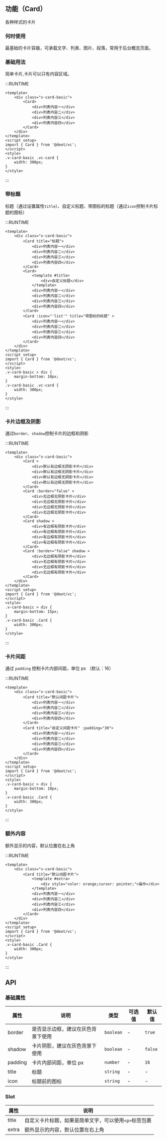 ## 功能（Card）

各种样式的卡片

### 何时使用

最基础的卡片容器，可承载文字、列表、图片、段落，常用于后台概览页面。

### 基础用法

简单卡片,卡片可以只有内容区域。

:::RUNTIME
```vue
<template>
	<div class="v-card-basic">
		<Card>
			<div>列表内容一</div>
			<div>列表内容二</div>
			<div>列表内容三</div>
			<div>列表内容四</div>
		</Card>
	</div>
</template>
<script setup>
import { Card } from '@deot/vc';
</script>
<style>
.v-card-basic .vc-card {
	width: 300px;
}
</style>
```
:::

### 带标题
标题（通过设置属性`title`）、自定义标题、带图标的标题（通过`icon`控制卡片标题的图标）

:::RUNTIME
```vue
<template>
	<div class="v-card-basic">
		<Card title="标题">
			<div>列表内容一</div>
			<div>列表内容二</div>
			<div>列表内容三</div>
			<div>列表内容四</div>
		</Card>
		<Card>
			<template #title>
				<div>自定义标题</div>
			</template>
			<div>列表内容一</div>
			<div>列表内容二</div>
			<div>列表内容三</div>
			<div>列表内容四</div>
		</Card>
		<Card :icon="'list'" title="带图标的标题" >
			<div>列表内容一</div>
			<div>列表内容二</div>
			<div>列表内容三</div>
			<div>列表内容四</div>
		</Card>
	</div>
</template>
<script setup>
import { Card } from '@deot/vc';
</script>
<style>
.v-card-basic > div {
	margin-bottom: 10px;
}
.v-card-basic .vc-card {
	width: 300px;
}
</style>
```
:::

### 卡片边框及阴影
通过`border`、`shadow`控制卡片的边框和阴影

:::RUNTIME
```vue
<template>
	<div class="v-card-basic">
		<Card >
			<div>默认有边框无阴影卡片</div>
			<div>默认有边框无阴影卡片</div>
			<div>默认有边框无阴影卡片</div>
			<div>默认有边框无阴影卡片</div>
		</Card>
		<Card :border="false" >
			<div>无边框无阴影卡片</div>
			<div>无边框无阴影卡片</div>
			<div>无边框无阴影卡片</div>
			<div>无边框无阴影卡片</div>
		</Card>
		<Card shadow >
			<div>有边框有阴影卡片</div>
			<div>有边框有阴影卡片</div>
			<div>有边框有阴影卡片</div>
			<div>有边框有阴影卡片</div>
		</Card>
		<Card :border="false" shadow >
			<div>无边框有阴影卡片</div>
			<div>无边框有阴影卡片</div>
			<div>无边框有阴影卡片</div>
			<div>无边框有阴影卡片</div>
		</Card>
	</div>
</template>
<script setup>
import { Card } from '@deot/vc';
</script>
<style>
.v-card-basic > div {
	margin-bottom: 15px;
}
.v-card-basic .Card {
	width: 300px;
}
</style>
```
:::

### 卡片间距
通过 `padding` 控制卡片内部间距，单位 px （默认：16）

:::RUNTIME
```vue
<template>
	<div class="v-card-basic">
		<Card title="默认间距卡片">
			<div>列表内容一</div>
			<div>列表内容二</div>
			<div>列表内容三</div>
			<div>列表内容四</div>
		</Card>
		<Card title="自定义间距卡片" :padding="30">
			<div>列表内容一</div>
			<div>列表内容二</div>
			<div>列表内容三</div>
			<div>列表内容四</div>
		</Card>
	</div>
</template>
<script setup>
import { Card } from '@deot/vc';
</script>
<style>
.v-card-basic > div {
	margin-bottom: 10px;
}
.v-card-basic .Card {
	width: 300px;
}
</style>
```
:::

### 额外内容
额外显示的内容，默认位置在右上角

:::RUNTIME
```vue
<template>
	<div class="v-card-basic">
		<Card title="默认间距卡片">
			<template #extra>
				<div style="color: orange;cursor: pointer;">操作</div>
			</template>
			<div>列表内容一</div>
			<div>列表内容二</div>
			<div>列表内容三</div>
			<div>列表内容四</div>
		</Card>
	</div>
</template>
<script setup>
import { Card } from '@deot/vc';
</script>
<style>
.v-card-basic .Card {
	width: 300px;
}
</style>
```
:::

## API

### 基础属性

| 属性      | 说明                | 类型        | 可选值 | 默认值     |
| ------- | ----------------- | --------- | --- | ------- |
| border  | 是否显示边框，建议在灰色背景下使用 | `boolean` | -   | `true`  |
| shadow  | 卡片阴影，建议在灰色背景下使用   | `boolean` | -   | `false` |
| padding | 卡片内部间距，单位 px      | `number`  | -   | `16`    |
| title   | 标题                | `string`  | -   | -       |
| icon    | 标题前的图标            | `string`  | -   | -       |


### Slot

| 属性    | 说明                            |
| ----- | ----------------------------- |
| title | 自定义卡片标题，如果是简单文字，可以使用`<p>`标签包裹 |
| extra | 额外显示的内容，默认位置在右上角              |
